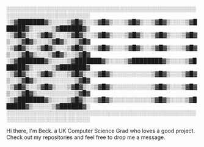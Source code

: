 ░░░░░░░░░░░░░░░░░░░░░░░░░░░░░░░░░░░░░░░░░░░░░░░░░░░░░░░░░░░░░░░░░░░░░░░░
░▒▓███████▓▒░░░░▒▓█▓▒░░▒▓█▓▒░░░▒▓█▓▒░░▒▓█▓▒░░░░▒▓██████▓▒░░░░░▒▓██████▓▒ 
░▒▓█▓▒░░▒▓█▓▒░░░▒▓█▓▒░░▒▓█▓▒░░░▒▓█▓▒░░▒▓█▓▒░░░▒▓█▓▒░░▒▓█▓▒░░░▒▓█▓▒░░▒▓█▓ 
░▒▓█▓▒░░▒▓█▓▒░░░▒▓█▓▒░░▒▓█▓▒░░░▒▓█▓▒░░▒▓█▓▒░░░▒▓█▓▒░░▒▓█▓▒░░░▒▓█▓▒░░▒▓█▓ 
░▒▓███████▓▒░░░░▒▓███████▓▒░░░░▒▓████████▓▒░░░░▒▓██████▓▒░░░░░▒▓███████▓ 
░▒▓█▓▒░░▒▓█▓▒░░░▒▓█▓▒░░▒▓█▓▒░░░░░░░░░░▒▓█▓▒░░░▒▓█▓▒░░▒▓█▓▒░░░░░░░░░░▒▓█▓ 
░▒▓█▓▒░░▒▓█▓▒░░░▒▓█▓▒░░▒▓█▓▒░░░░░░░░░░▒▓█▓▒░░░▒▓█▓▒░░▒▓█▓▒░░░░░░░░░░▒▓█▓ 
░▒▓███████▓▒░░░░▒▓█▓▒░░▒▓█▓▒░░░░░░░░░░▒▓█▓▒░░░░▒▓██████▓▒░░░░░▒▓██████▓░ 
░░░░░░░░░░░░░░░░░░░░░░░░░░░░░░░░░░░░░░░░░░░░░░░░░░░░░░░░░░░░░░░░░░░░░░░░                                                                                                                                                   

Hi there, I'm Beck. a UK Computer Science Grad who loves a good project.
Check out my repositories and feel free to drop me a message.
